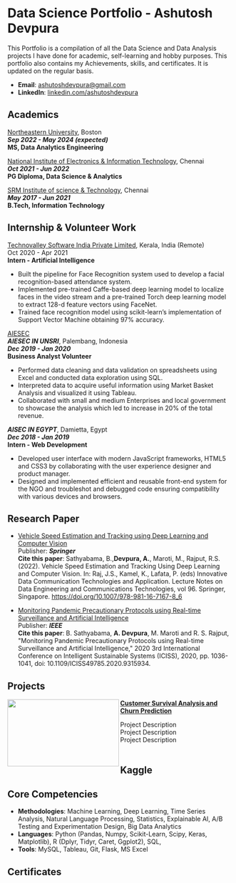 

# Data Science Portfolio - Ashutosh Devpura
This Portfolio is a compilation of all the Data Science and Data Analysis projects I have done for academic, self-learning and hobby purposes. This portfolio also contains my Achievements, skills, and certificates. It is updated on the regular basis.

- **Email**: [ashutoshdevpura@gmail.com](ashutoshdevpura@gmail.com)
- **LinkedIn**: [linkedin.com/ashutoshdevpura](https://www.linkedin.com/in/ashutoshdevpura/)

## Academics
 [Northeastern University](https://www.northeastern.edu/), Boston
 <br>***Sep 2022 - May 2024 (expected)***
 <br>**MS, Data Analytics Engineering**


 [National Institute of Electronics & Information Technology](https://nielit.gov.in/chennai/), Chennai
<br>***Oct 2021 - Jun 2022***
<br>**PG Diploma, Data Science & Analytics**  

    
 [SRM Institute of science & Technology](https://www.srmist.edu.in/), Chennai
 <br>***May 2017 - Jun 2021***
 <br>**B.Tech, Information Technology**

    
 
 ## Internship & Volunteer Work
[Technovalley Software India Private Limited](https://www.technovalley.co.in/), Kerala, India (Remote)
<br>Oct 2020 - Apr 2021
<br>**Intern - Artificial Intelligence**

- Built the pipeline for Face Recognition system used to develop a facial recognition-based attendance system.
- Implemented pre-trained Caffe-based deep learning model to localize faces in the video stream and a pre-trained Torch deep
learning model to extract 128-d feature vectors using FaceNet.
- Trained face recognition model using scikit-learn’s implementation of Support Vector Machine obtaining 97% accuracy.

[AIESEC](https://aiesec.org/)
 <br>***AIESEC IN UNSRI***, Palembang, Indonesia
 <br>***Dec 2019 - Jan 2020***
<br>**Business Analyst Volunteer**
- Performed data cleaning and data validation on spreadsheets using Excel and conducted data exploration using SQL.
- Interpreted data to acquire useful information using Market Basket Analysis and visualized it using Tableau.
- Collaborated with small and medium Enterprises and local government to showcase the analysis which led to increase in
20% of the total revenue.
 
 ***AISEC IN EGYPT***, Damietta, Egypt
 <br>***Dec 2018 - Jan 2019***
 <br>**Intern - Web Development**
- Developed user interface with modern JavaScript frameworks, HTML5 and CSS3 by collaborating with the user experience designer and product manager.
- Designed and implemented efficient and reusable front-end system for the NGO and troubleshot and debugged code ensuring compatibility with various devices and browsers.


 
## Research Paper
- [Vehicle Speed Estimation and Tracking using Deep Learning and Computer Vision](https://link.springer.com/chapter/10.1007/978-981-16-7167-8_6)
<br>Publisher: ***Springer***
<br>**Cite this paper**: Sathyabama, B.,**Devpura, A.**, Maroti, M., Rajput, R.S. (2022). Vehicle Speed Estimation and Tracking Using Deep Learning and Computer Vision. In: Raj, J.S., Kamel, K., Lafata, P. (eds) Innovative Data Communication Technologies and Application. Lecture Notes on Data Engineering and Communications Technologies, vol 96. Springer, Singapore. https://doi.org/10.1007/978-981-16-7167-8_6

- [Monitoring Pandemic Precautionary Protocols using Real-time Surveillance and Artificial Intelligence](https://ieeexplore.ieee.org/document/9315934)
<br>Publisher: ***IEEE***
<br>**Cite this paper**: B. Sathyabama, **A. Devpura**, M. Maroti and R. S. Rajput, "Monitoring Pandemic Precautionary Protocols using Real-time Surveillance and Artificial Intelligence," 2020 3rd International Conference on Intelligent Sustainable Systems (ICISS), 2020, pp. 1036-1041, doi: 10.1109/ICISS49785.2020.9315934.

## Projects

<img align="left" width="250" height="150" src="https://github.com/archd3sai/Portfolio/blob/master/Images/telecom.jpg"> **[Customer Survival Analysis and Churn Prediction](https://github.com/archd3sai/Customer-Survival-Analysis-and-Churn-Prediction)**

Project Description<br>
Project Description<br>
Project Description<br>
<br />


## Kaggle

    

## Core Competencies

- **Methodologies**: Machine Learning, Deep Learning, Time Series Analysis, Natural Language Processing, Statistics, Explainable AI, A/B Testing and Experimentation Design, Big Data Analytics
- **Languages**: Python (Pandas, Numpy, Scikit-Learn, Scipy, Keras, Matplotlib), R (Dplyr, Tidyr, Caret, Ggplot2), SQL,
- **Tools**: MySQL, Tableau, Git, Flask, MS Excel

## Certificates

